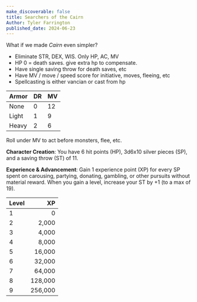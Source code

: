 ```yaml
---
make_discoverable: false
title: Searchers of the Cairn
Author: Tyler Farrington
published_date: 2024-06-23
---
```


What if we made *Cairn* even simpler?

- Eliminate STR, DEX, WIS. Only HP, AC, MV
- HP 0 = death saves. give extra hp to compensate.
- Have single saving throw for death saves, etc
- Have MV / move / speed score for initiative, moves, fleeing, etc
- Spellcasting is either vancian or cast from hp

| Armor | DR | MV |
|-------|----|----|
| None  | 0  | 12 |
| Light | 1  | 9  |
| Heavy | 2  | 6  |

Roll under MV to act before monsters, flee, etc.

**Character Creation**: You have 6 hit points (HP), 3d6x10 silver pieces (SP), and a saving throw (ST) of 11.

**Experience & Advancement**: Gain 1 experience point (XP) for every SP spent on carousing, partying, donating, gambling, or other pursuits without material reward. When you gain a level, increase your ST by +1 (to a max of 19).

| Level | XP      |
|-------|--------:|
| 1     | 0       |
| 2     | 2,000   |
| 3     | 4,000   |
| 4     | 8,000   |
| 5     | 16,000  |
| 6     | 32,000  |
| 7     | 64,000  |
| 8     | 128,000 |
| 9     | 256,000 |

